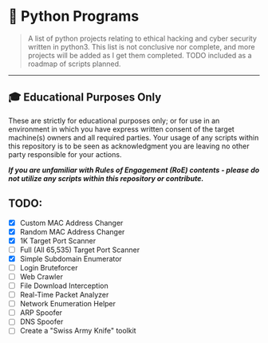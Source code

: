 # :snake: Python Programs
 > A list of python projects relating to ethical hacking and cyber security written in python3. This list is not conclusive nor complete, and more projects will be added as I get them completed. TODO included as a roadmap of scripts planned.
---
## 🎓 Educational Purposes Only
These are strictly for educational purposes only; or for use in an environment in which you have express written consent of the target machine(s) owners and all required parties. Your usage of any scripts within this repository is to be seen as acknowledgment you are leaving no other party responsible for your actions.

<b><em>If you are unfamiliar with Rules of Engagement (RoE) contents - please do not utilize any scripts within this repository or contribute.</b></em>

## TODO:
- [X] Custom MAC Address Changer
- [X] Random MAC Address Changer
- [X] 1K Target Port Scanner
- [ ] Full (All 65,535) Target Port Scanner
- [X] Simple Subdomain Enumerator
- [ ] Login Bruteforcer
- [ ] Web Crawler
- [ ] File Download Interception
- [ ] Real-Time Packet Analyzer
- [ ] Network Enumeration Helper
- [ ] ARP Spoofer
- [ ] DNS Spoofer
- [ ] Create a "Swiss Army Knife" toolkit
